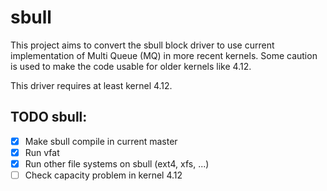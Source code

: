 sbull
=====

This project aims to convert the sbull block driver to use current
implementation of Multi Queue (MQ) in more recent kernels. Some caution is used
to make the code usable for older kernels like 4.12.

This driver requires at least kernel 4.12.

TODO sbull:
--------------
- [x] Make sbull compile in current master
- [x] Run vfat
- [x] Run other file systems  on sbull (ext4, xfs, ...)
- [ ] Check capacity problem in kernel 4.12
